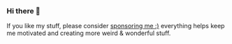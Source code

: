 ### Hi there 👋

If you like my stuff, please consider [sponsoring me :)](https://github.com/sponsors/tholman) everything helps keep me motivated and creating more weird & wonderful stuff.
